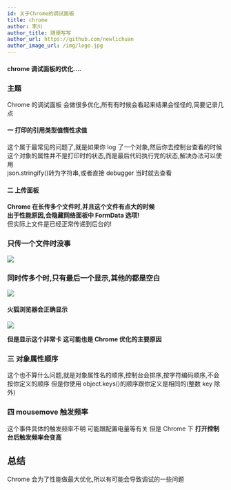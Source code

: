 ```yaml
---
id: 关于Chrome的调试面板
title: chrome
author: 李川
author_title: 随便写写
author_url: https://github.com/newlichuan
author_image_url: /img/logo.jpg
---
```


#### chrome 调试面板的优化....

<!--truncate-->

### 主题

Chrome 的调试面板 会做很多优化,所有有时候会看起来结果会怪怪的,简要记录几点

#### 一 打印的引用类型值惰性求值

这个属于最常见的问题了,就是如果你 log 了一个对象,然后你去控制台查看的时候  
这个对象的属性并不是打印时的状态,而是最后代码执行完的状态,解决办法可以使用  
json.stringify()转为字符串,或者直接 debugger 当时就去查看

#### 二 上传面板

**Chrome 在长传多个文件时,并且这个文件有点大的时候**  
**出于性能原因,会隐藏网络面板中 FormData 选项!**  
但实际上文件是已经正常传递到后台的!

### 只传一个文件时没事

<img src="img/update.png"></img>

### 同时传多个时,只有最后一个显示,其他的都是空白

<img src="img/white.png"></img>

#### 火狐浏览器会正确显示

<img src="img/huohu.png"></img>

**但是显示这个非常卡 这可能也是 Chrome 优化的主要原因**

### 三 对象属性顺序

这个也不算什么问题,就是对象属性名的顺序,控制台会排序,按字符编码顺序,不会按你定义的顺序
但是你使用 object.keys()的顺序跟你定义是相同的(整数 key 除外)

### 四 mousemove 触发频率

这个事件具体的触发频率不明 可能跟配置电量等有关 但是 Chrome 下 **打开控制台后触发频率会变高**

## 总结

Chrome 会为了性能做最大优化,所以有可能会导致调试的一些问题
